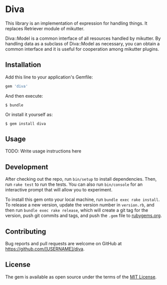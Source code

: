 # Diva

This library is an implementation of expression for handling things.
It replaces Retriever module of mikutter.

Diva::Model is a common interface of all resources handled by mikutter.
By handling data as a subclass of Diva::Model as necessary,
you can obtain a common interface and it is useful for cooperation
among mikutter plugins.

## Installation

Add this line to your application's Gemfile:

```ruby
gem 'diva'
```

And then execute:

    $ bundle

Or install it yourself as:

    $ gem install diva

## Usage

TODO: Write usage instructions here

## Development

After checking out the repo, run `bin/setup` to install dependencies. Then, run `rake test` to run the tests. You can also run `bin/console` for an interactive prompt that will allow you to experiment.

To install this gem onto your local machine, run `bundle exec rake install`. To release a new version, update the version number in `version.rb`, and then run `bundle exec rake release`, which will create a git tag for the version, push git commits and tags, and push the `.gem` file to [rubygems.org](https://rubygems.org).

## Contributing

Bug reports and pull requests are welcome on GitHub at https://github.com/[USERNAME]/diva.


## License

The gem is available as open source under the terms of the [MIT License](http://opensource.org/licenses/MIT).

